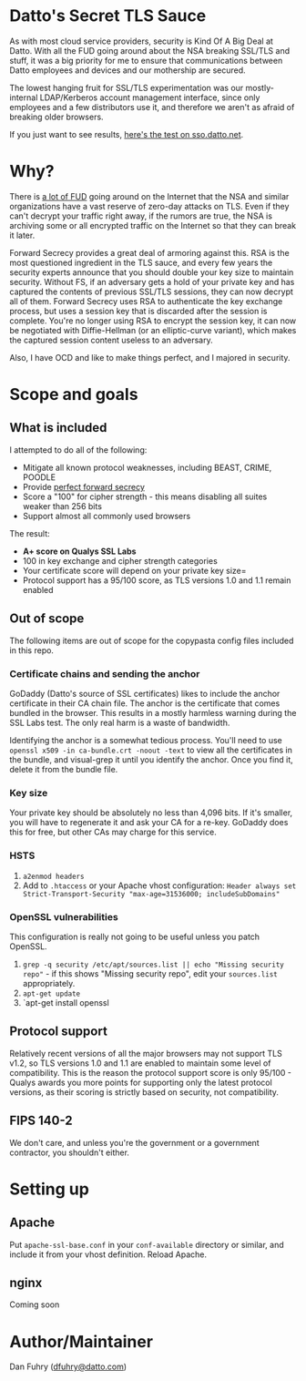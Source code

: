 # Datto's Secret TLS Sauce

As with most cloud service providers, security is Kind Of A Big Deal at Datto. With all the FUD going around about the NSA breaking SSL/TLS and stuff, it was a big priority for me to ensure that communications between Datto employees and devices and our mothership are secured.

The lowest hanging fruit for SSL/TLS experimentation was our mostly-internal LDAP/Kerberos account management interface, since only employees and a few distributors use it, and therefore we aren't as afraid of breaking older browsers.

If you just want to see results, [here's the test on sso.datto.net](https://www.ssllabs.com/ssltest/analyze.html?d=sso.datto.net&hideResults=on).

# Why?

There is [a lot of FUD](http://www.zdnet.com/article/has-the-nsa-broken-ssl-tls-aes/) going around on the Internet that the NSA and similar organizations have a vast reserve of zero-day attacks on TLS. Even if they can't decrypt your traffic right away, if the rumors are true, the NSA is archiving some or all encrypted traffic on the Internet so that they can break it later.

Forward Secrecy provides a great deal of armoring against this. RSA is the most questioned ingredient in the TLS sauce, and every few years the security experts announce that you should double your key size to maintain security. Without FS, if an adversary gets a hold of your private key and has captured the contents of previous SSL/TLS sessions, they can now decrypt all of them. Forward Secrecy uses RSA to authenticate the key exchange process, but uses a session key that is discarded after the session is complete. You're no longer using RSA to encrypt the session key, it can now be negotiated with Diffie-Hellman (or an elliptic-curve variant), which makes the captured session content useless to an adversary.

Also, I have OCD and like to make things perfect, and I majored in security.

# Scope and goals

## What is included

I attempted to do all of the following:

* Mitigate all known protocol weaknesses, including BEAST, CRIME, POODLE
* Provide [perfect forward secrecy](https://en.wikipedia.org/wiki/Forward_secrecy#Perfect_forward_secrecy)
* Score a "100" for cipher strength - this means disabling all suites weaker than 256 bits
* Support almost all commonly used browsers

The result:

* **A+ score on Qualys SSL Labs**
* 100 in key exchange and cipher strength categories
* Your certificate score will depend on your private key size=
* Protocol support has a 95/100 score, as TLS versions 1.0 and 1.1 remain enabled

## Out of scope

The following items are out of scope for the copypasta config files included in this repo.

### Certificate chains and sending the anchor

GoDaddy (Datto's source of SSL certificates) likes to include the anchor certificate in their CA chain file. The anchor is the certificate that comes bundled in the browser. This results in a mostly harmless warning during the SSL Labs test. The only real harm is a waste of bandwidth.

Identifying the anchor is a somewhat tedious process. You'll need to use `openssl x509 -in ca-bundle.crt -noout -text`  to view all the certificates in the bundle, and visual-grep it until you identify the anchor. Once you find it, delete it from the bundle file.

### Key size

Your private key should be absolutely no less than 4,096 bits. If it's smaller, you will have to regenerate it and ask your CA for a re-key. GoDaddy does this for free, but other CAs may charge for this service.

### HSTS

1. `a2enmod headers`
1. Add to `.htaccess` or your Apache vhost configuration: `Header always set Strict-Transport-Security "max-age=31536000; includeSubDomains"`

### OpenSSL vulnerabilities

This configuration is really not going to be useful unless you patch OpenSSL.

1. `grep -q security /etc/apt/sources.list || echo "Missing security repo"` - if this shows "Missing security repo", edit your `sources.list` appropriately.
1. `apt-get update`
1. `apt-get install openssl

## Protocol support

Relatively recent versions of all the major browsers may not support TLS v1.2, so TLS versions 1.0 and 1.1 are enabled to maintain some level of compatibility. This is the reason the protocol support score is only 95/100 - Qualys awards you more points for supporting only the latest protocol versions, as their scoring is strictly based on security, not compatibility.

## FIPS 140-2

We don't care, and unless you're the government or a government contractor, you shouldn't either.

# Setting up

## Apache

Put `apache-ssl-base.conf` in your `conf-available` directory or similar, and include it from your vhost definition. Reload Apache.

## nginx

Coming soon

# Author/Maintainer

Dan Fuhry (<dfuhry@datto.com>)
